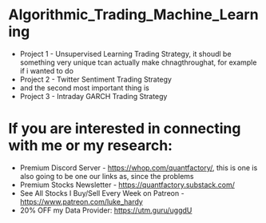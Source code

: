 # Algorithmic_Trading_Machine_Learning

* Project 1 - Unsupervised Learning Trading Strategy, it shoudl be something very unique tcan actually make chnagthroughat, for example if i wanted to do 
* Project 2 - Twitter Sentiment Trading Strategy
* and the second most important thing is 
* Project 3 - Intraday GARCH Trading Strategy

# If you are interested in connecting with me or my research:
* Premium Discord Server - https://whop.com/quantfactory/, this is one is also going to be one our links as, since the problems
* Premium Stocks Newsletter - https://quantfactory.substack.com/
* See All Stocks I Buy/Sell Every Week on Patreon - https://www.patreon.com/luke_hardy
* 20% OFF my Data Provider: https://utm.guru/uggdU
